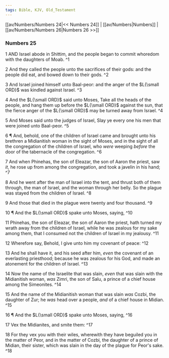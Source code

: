 ```yaml
---
tags: Bible, KJV, Old_Testament
---
```


[[av/Numbers/Numbers 24|<< Numbers 24]] | [[av/Numbers|Numbers]] | [[av/Numbers/Numbers 26|Numbers 26 >>]]

### Numbers 25

1 AND Israel abode in Shittim, and the people began to commit whoredom with the daughters of Moab. ^1

2 And they called the people unto the sacrifices of their gods: and the people did eat, and bowed down to their gods. ^2

3 And Israel joined himself unto Baal-peor: and the anger of the $L{\small ORD}$ was kindled against Israel. ^3

4 And the $L{\small ORD}$ said unto Moses, Take all the heads of the people, and hang them up before the $L{\small ORD}$ against the sun, that the fierce anger of the $L{\small ORD}$ may be turned away from Israel. ^4

5 And Moses said unto the judges of Israel, Slay ye every one his men that were joined unto Baal-peor. ^5

6 ¶ And, behold, one of the children of Israel came and brought unto his brethren a Midianitish woman in the sight of Moses, and in the sight of all the congregation of the children of Israel, who _were_ weeping _before_ the door of the tabernacle of the congregation. ^6

7 And when Phinehas, the son of Eleazar, the son of Aaron the priest, saw _it_, he rose up from among the congregation, and took a javelin in his hand; ^7

8 And he went after the man of Israel into the tent, and thrust both of them through, the man of Israel, and the woman through her belly. So the plague was stayed from the children of Israel. ^8

9 And those that died in the plague were twenty and four thousand. ^9

10 ¶ And the $L{\small ORD}$ spake unto Moses, saying, ^10

11 Phinehas, the son of Eleazar, the son of Aaron the priest, hath turned my wrath away from the children of Israel, while he was zealous for my sake among them, that I consumed not the children of Israel in my jealousy. ^11

12 Wherefore say, Behold, I give unto him my covenant of peace: ^12

13 And he shall have it, and his seed after him, _even_ the covenant of an everlasting priesthood; because he was zealous for his God, and made an atonement for the children of Israel. ^13

14 Now the name of the Israelite that was slain, _even_ that was slain with the Midianitish woman, _was_ Zimri, the son of Salu, a prince of a chief house among the Simeonites. ^14

15 And the name of the Midianitish woman that was slain _was_ Cozbi, the daughter of Zur; he _was_ head over a people, _and_ of a chief house in Midian. ^15

16 ¶ And the $L{\small ORD}$ spake unto Moses, saying, ^16

17 Vex the Midianites, and smite them: ^17

18 For they vex you with their wiles, wherewith they have beguiled you in the matter of Peor, and in the matter of Cozbi, the daughter of a prince of Midian, their sister, which was slain in the day of the plague for Peor's sake. ^18
